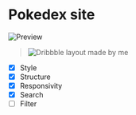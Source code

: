 # Pokedex site

![Preview](https://github.com/monikode/pokedex/blob/master/print.png?raw=true) <br>
> ![Dribbble](https://dribbble.com/monnifs) layout made by me <br>

- [x] Style 
- [x] Structure
- [x] Responsivity
- [x] Search
- [ ] Filter

